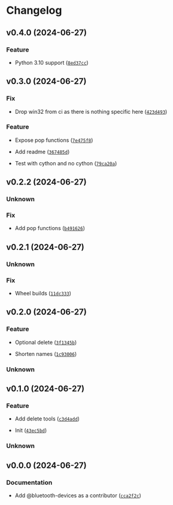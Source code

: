# Changelog

## v0.4.0 (2024-06-27)

### Feature


- Python 3.10 support ([`8ed37cc`](https://github.com/Bluetooth-Devices/convertertools/commit/8ed37cce81ded6e129edece08e1257db6ddcb7e1))


## v0.3.0 (2024-06-27)

### Fix


- Drop win32 from ci as there is nothing specific here ([`423d493`](https://github.com/Bluetooth-Devices/convertertools/commit/423d49361dd2e64437b5d9bac04328ad437a237e))


### Feature


- Expose pop functions ([`7e475f8`](https://github.com/Bluetooth-Devices/convertertools/commit/7e475f8bd40ac716d42bfa3c8800e6241e9de7ff))


- Add readme ([`367485d`](https://github.com/Bluetooth-Devices/convertertools/commit/367485d10e1a8b495b124115e91cb415ddf85e6c))


- Test with cython and no cython ([`79ca20a`](https://github.com/Bluetooth-Devices/convertertools/commit/79ca20aeb795c7dab851c1ae4644f92b86f5a6fb))


## v0.2.2 (2024-06-27)

### Unknown



### Fix


- Add pop functions ([`b491626`](https://github.com/Bluetooth-Devices/convertertools/commit/b491626bb0cc84f82a76bc8462b1ed00009ebfb0))


## v0.2.1 (2024-06-27)

### Unknown



### Fix


- Wheel builds ([`11dc333`](https://github.com/Bluetooth-Devices/convertertools/commit/11dc333b4e0bbedb9fa9feebe602a8e00f4ace3b))


## v0.2.0 (2024-06-27)

### Feature


- Optional delete ([`3f1345b`](https://github.com/Bluetooth-Devices/convertertools/commit/3f1345ba27e8fdbc48b3a74b8b32b5a46f72b73b))


- Shorten names ([`1c93006`](https://github.com/Bluetooth-Devices/convertertools/commit/1c930065f05d985907e873b53f8260292641f912))


### Unknown



## v0.1.0 (2024-06-27)

### Feature


- Add delete tools ([`c3d4add`](https://github.com/Bluetooth-Devices/convertertools/commit/c3d4add051fc02914443cc6e1cced2c8b3b2145c))


- Init ([`43ec5bd`](https://github.com/Bluetooth-Devices/convertertools/commit/43ec5bd6479aafd7b9225b9cce762ec3bbe3e7ce))


### Unknown



## v0.0.0 (2024-06-27)

### Documentation


- Add @bluetooth-devices as a contributor ([`cca2f2c`](https://github.com/Bluetooth-Devices/convertertools/commit/cca2f2c7d16dd6d9a9120b91e12418830b89a28b))


